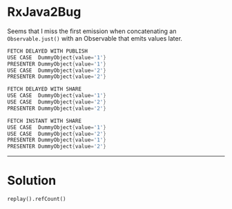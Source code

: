 # RxJava2Bug

Seems that I miss the first emission when concatenating an `Observable.just()` with an Observable that emits values later.

```java
FETCH DELAYED WITH PUBLISH
USE CASE  DummyObject{value='1'}
PRESENTER DummyObject{value='1'}
USE CASE  DummyObject{value='2'}
PRESENTER DummyObject{value='2'}

FETCH DELAYED WITH SHARE
USE CASE  DummyObject{value='1'}
USE CASE  DummyObject{value='2'}
PRESENTER DummyObject{value='2'}

FETCH INSTANT WITH SHARE
USE CASE  DummyObject{value='1'}
USE CASE  DummyObject{value='2'}
PRESENTER DummyObject{value='1'}
PRESENTER DummyObject{value='2'}
```

------

# Solution

`replay().refCount()`
